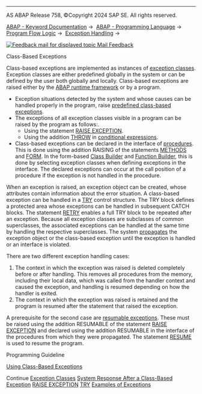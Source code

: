   

* * *

AS ABAP Release 758, ©Copyright 2024 SAP SE. All rights reserved.

[ABAP - Keyword Documentation](javascript:call_link\('abenabap.htm'\)) →  [ABAP - Programming Language](javascript:call_link\('abenabap_reference.htm'\)) →  [Program Flow Logic](javascript:call_link\('abenabap_flow_logic.htm'\)) →  [Exception Handling](javascript:call_link\('abenabap_exceptions.htm'\)) → 

 [![](Mail.gif?object=Mail.gif "Feedback mail for displayed topic") Mail Feedback](mailto:f1_help@sap.com?subject=Feedback%20on%20ABAP%20Documentation&body=Document:%20Class-Based%20Exceptions%2C%20ABENEXCEPTIONS%2C%20758%0D%0A%0D%0AError:%0D%0A%0D%0A%0D%0A%0D%0ASuggestion%20for%20improvement:)

Class-Based Exceptions

Class-based exceptions are implemented as instances of [exception classes](javascript:call_link\('abenexceptions_classes.htm'\)). Exception classes are either predefined globally in the system or can be defined by the user both globally and locally. Class-based exceptions are raised either by the [ABAP runtime framework](javascript:call_link\('abenabap_runtime_frmwk_glosry.htm'\) "Glossary Entry") or by a program.

-   Exception situations detected by the system and whose causes can be handled properly in the program, raise [predefined class-based exceptions](javascript:call_link\('abenabap_exception_classes.htm'\)).
-   The exceptions of all exception classes visible in a program can be raised by the program as follows:.
    -   Using the statement [RAISE EXCEPTION](javascript:call_link\('abapraise_exception_class.htm'\)).
    -   Using the addition [THROW](javascript:call_link\('abenconditional_expression_result.htm'\)) in [conditional expressions](javascript:call_link\('abenconditional_expressions.htm'\)).
-   Class-based exceptions can be declared in the interface of [procedures](javascript:call_link\('abenexceptions_procedures.htm'\)). This is done using the addition RAISING of the statements [METHODS](javascript:call_link\('abapmethods.htm'\)) and [FORM](javascript:call_link\('abapform.htm'\)). In the form-based [Class Builder](javascript:call_link\('abenclass_builder_glosry.htm'\) "Glossary Entry") and [Function Builder](javascript:call_link\('abenfunction_builder_glosry.htm'\) "Glossary Entry"), this is done by selecting exception classes when defining exceptions in the interface. The declared exceptions can occur at the call position of a procedure if the exception is not handled in the procedure.

When an exception is raised, an exception object can be created, whose attributes contain information about the error situation. A class-based exception can be handled in a [TRY](javascript:call_link\('abaptry.htm'\)) control structure. The TRY block defines a protected area whose exceptions can be handled in subsequent CATCH blocks. The statement [RETRY](javascript:call_link\('abapretry.htm'\)) enables a full TRY block to be repeated after an exception. Because all exception classes are subclasses of common superclasses, the associated exceptions can be handled at the same time by handling the respective superclasses. The system [propagates](javascript:call_link\('abenexceptions_system_response.htm'\)) the exception object or the class-based exception until the exception is handled or an interface is violated.

There are two different exception handling cases:

1.  The context in which the exception was raised is deleted completely before or after handling. This removes all procedures from the memory, including their local data, which was called from the handler context and caused the exception, and handling is resumed depending on how the handler is exited.
2.  The context in which the exception was raised is retained and the program is resumed after the statement that raised the exception.

A prerequisite for the second case are [resumable exceptions](javascript:call_link\('abenresumable_exception_glosry.htm'\) "Glossary Entry"). These must be raised using the addition RESUMABLE of the statement [RAISE EXCEPTION](javascript:call_link\('abapraise_exception_class.htm'\)) and declared using the addition RESUMABLE in the interface of the procedures from which they were propagated. The statement [RESUME](javascript:call_link\('abapresume.htm'\)) is used to resume the program.

Programming Guideline

[Using Class-Based Exceptions](javascript:call_link\('abenclass_exception_guidl.htm'\) "Guideline")

Continue
[Exception Classes](javascript:call_link\('abenexceptions_classes.htm'\))
[System Response After a Class-Based Exception](javascript:call_link\('abenexceptions_system_response.htm'\))
[RAISE EXCEPTION](javascript:call_link\('abapraise_exception_class.htm'\))
[TRY](javascript:call_link\('abaptry.htm'\))
[Examples of Exceptions](javascript:call_link\('abenexception_abexas.htm'\))